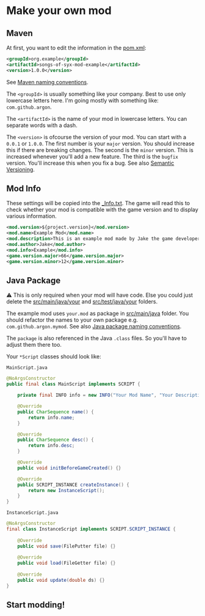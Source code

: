 # Make your own mod

## Maven

At first, you want to edit the information in the [pom.xml](../../pom.xml):

```xml
<groupId>org.example</groupId>
<artifactId>songs-of-syx-mod-example</artifactId>
<version>1.0.0</version>
```
See [Maven naming conventions](https://maven.apache.org/guides/mini/guide-naming-conventions.html).

The `<groupId>` is usually something like your company. Best to use only lowercase letters here.
I'm going mostly with something like: `com.github.argon`.

The `<artifactId>` is the name of your mod in lowercase letters. You can separate words with a dash.

The `<version>` is ofcourse the version of your mod. You can start with a `0.0.1` or `1.0.0`.
The first number is your `major` version. You should increase this if there are breaking changes.
The second is the `minor` version. This is increased whenever you'll add a new feature. 
The third is the `bugfix` version. You'll increase this when you fix a bug.
See also [Semantic Versioning](https://semver.org/).

## Mod Info

These settings will be copied into the [_Info.txt](../../src/main/resources/mod-files/_Info.txt). 
The game will read this to check whether your mod is compatible with the game version and to display various information.

```xml
<mod.version>${project.version}</mod.version>
<mod.name>Example Mod</mod.name>
<mod.description>This is an example mod made by Jake the game developer.</mod.description>
<mod.author>Jake</mod.author>
<mod.info>Example</mod.info>
<game.version.major>66</game.version.major>
<game.version.minor>12</game.version.minor>
```

## Java Package

:warning: This is only required when your mod will have code. Else you could just delete the [src/main/java/your](../../src/main/java/your) and [src/test/java/your](../../src/test/java/your) folders.

The example mod uses `your.mod` as package in [src/main/java](../../src/main/java) folder. 
You should refactor the names to your own package e.g. `com.github.argon.mymod`.
See also [Java package naming conventions](https://docs.oracle.com/javase/tutorial/java/package/namingpkgs.html).

The `package` is also referenced in the Java `.class` files. So you'll have to adjust them there too.

Your `*Script` classes should look like:

`MainScript.java`
```java
@NoArgsConstructor
public final class MainScript implements SCRIPT {

	private final INFO info = new INFO("Your Mod Name", "Your Description");

	@Override
	public CharSequence name() {
		return info.name;
	}

	@Override
	public CharSequence desc() {
		return info.desc;
	}

	@Override
	public void initBeforeGameCreated() {}

	@Override
	public SCRIPT_INSTANCE createInstance() {
		return new InstanceScript();
	}
}
```

`InstanceScript.java`
```java
@NoArgsConstructor
final class InstanceScript implements SCRIPT.SCRIPT_INSTANCE {
    
    @Override
    public void save(FilePutter file) {}
    
    @Override
    public void load(FileGetter file) {}
    
    @Override
    public void update(double ds) {}
}
```

## Start modding!
